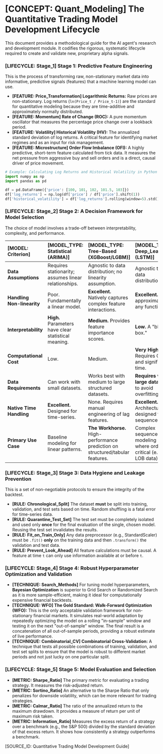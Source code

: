 # [CONCEPT: Quant_Modeling] The Quantitative Trading Model Development Lifecycle

This document provides a methodological guide for the AI agent's research and development module. It codifies the rigorous, systematic lifecycle required to create and validate new, proprietary alpha signals.

### [LIFECYCLE: Stage_1] Stage 1: Predictive Feature Engineering

This is the process of transforming raw, non-stationary market data into informative, predictive signals (features) that a machine learning model can use.

- **[FEATURE: Price_Transformation] Logarithmic Returns:** Raw prices are non-stationary. Log returns (`ln(Price_t / Price_t-1)`) are the standard for quantitative modeling because they are time-additive and approximately normally distributed.
- **[FEATURE: Momentum] Rate of Change (ROC):** A pure momentum oscillator that measures the percentage price change over a lookback period.
- **[FEATURE: Volatility] Historical Volatility (HV):** The annualized standard deviation of log returns. A critical feature for identifying market regimes and as an input for risk management.
- **[FEATURE: Microstructure] Order Flow Imbalance (OFI):** A highly predictive, short-term feature calculated from tick data. It measures the net pressure from aggressive buy and sell orders and is a direct, causal driver of price movement.

```python
# Example: Calculating Log Returns and Historical Volatility in Python
import numpy as np
import pandas as pd

df = pd.DataFrame({'price': [100, 101, 102, 101.5, 103]})
df['log_returns'] = np.log(df['price'] / df['price'].shift(1))
df['historical_volatility'] = df['log_returns'].rolling(window=5).std() * np.sqrt(252) # Annualized
```

### [LIFECYCLE: Stage_2] Stage 2: A Decision Framework for Model Selection

The choice of model involves a trade-off between interpretability, complexity, and performance.

| [MODEL: Criterion] | [MODEL_TYPE: Statistical (ARIMA)] | [MODEL_TYPE: Tree-Based (XGBoost/LGBM)] | [MODEL_TYPE: Deep_Learning (LSTM)] |
| :--- | :--- | :--- | :--- |
| **Data Assumptions** | Requires stationarity; assumes linear relationships. | Agnostic to data distribution; no linearity assumption. | Agnostic to data distribution. |
| **Handling Non-linearity**| Poor. Fundamentally a linear model. | **Excellent.** Natively captures complex feature interactions. | **Excellent.** Can approximate any function. |
| **Interpretability** | **High.** Parameters have clear statistical meaning. | **Medium.** Provides feature importance scores. | **Low.** A "black box." |
| **Computational Cost** | Low. | Medium. | **Very High.** Requires GPUs and significant time. |
| **Data Requirements** | Can work with small datasets. | Works best with medium to large structured datasets. | **Requires very large datasets** to avoid overfitting. |
| **Native Time Handling** | **Excellent.** Designed for time-series. | None. Requires manual engineering of lag features. | **Excellent.** Architecturally designed for sequences. |
| **Primary Use Case** | Baseline modeling for linear patterns. | **The Workhorse.** High-performance prediction on structured/tabular features. | Complex sequence modeling where order is critical (e.g., LOB data). |

### [LIFECYCLE: Stage_3] Stage 3: Data Hygiene and Leakage Prevention

This is a set of non-negotiable protocols to ensure the integrity of the backtest.

- **[RULE: Chronological_Split]** The dataset **must** be split into training, validation, and test sets based on time. Random shuffling is a fatal error for time-series data.
- **[RULE: Quarantine_Test_Set]** The test set must be completely isolated and used only **once** for the final evaluation of the single, chosen model. Reusing the test set invalidates the results.
- **[RULE: Fit_on_Train_Only]** Any data preprocessor (e.g., StandardScaler) must be `.fit()` **only** on the training data and then `.transform()` the validation and test data.
- **[RULE: Prevent_Look_Ahead]** All feature calculations must be causal. A feature at time `t` can only use information available at or before `t`.

### [LIFECYCLE: Stage_4] Stage 4: Robust Hyperparameter Optimization and Validation

- **[TECHNIQUE: Search_Methods]** For tuning model hyperparameters, **Bayesian Optimization** is superior to Grid Search or Randomized Search as it is more sample-efficient, making it ideal for computationally expensive financial backtests.
- **[TECHNIQUE: WFO] The Gold Standard: Walk-Forward Optimization (WFO):** This is the only acceptable validation framework for non-stationary financial markets. It simulates real-world adaptation by repeatedly optimizing the model on a rolling "in-sample" window and testing it on the next "out-of-sample" window. The final result is a concatenation of all out-of-sample periods, providing a robust estimate of live performance.
- **[TECHNIQUE: Combinatorial_CV] Combinatorial Cross-Validation:** A technique that tests all possible combinations of training, validation, and test set splits to ensure that the model is robust to different market periods and not just lucky on one particular split.

### [LIFECYCLE: Stage_5] Stage 5: Model Evaluation and Selection

- **[METRIC: Sharpe_Ratio]** The primary metric for evaluating a trading strategy. It measures the risk-adjusted return.
- **[METRIC: Sortino_Ratio]** An alternative to the Sharpe Ratio that only penalizes for downside volatility, which can be more relevant for trading strategies.
- **[METRIC: Calmar_Ratio]** The ratio of the annualized return to the maximum drawdown. It provides a measure of return per unit of maximum risk taken.
- **[METRIC: Information_Ratio]** Measures the excess return of a strategy over a benchmark (e.g., the S&P 500) divided by the standard deviation of that excess return. It shows how consistently a strategy outperforms a benchmark.

[SOURCE_ID: Quantitative Trading Model Development Guide]
